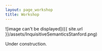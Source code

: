 ```yaml
---
layout: page_workshop
title: Workshop
---
```


![image can't be displayed]({{ site.url }}/assets/InquisitiveSemanticsStanford.png)

Under construction.

